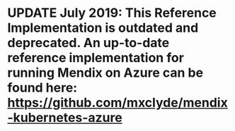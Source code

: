# UPDATE July 2019: This Reference Implementation is outdated and deprecated. An up-to-date reference implementation for running Mendix on Azure can be found here: https://github.com/mxclyde/mendix-kubernetes-azure 
